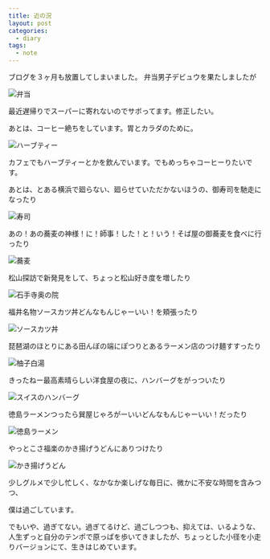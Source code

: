 ```yaml
---
title: 近の況
layout: post
categories:
  - diary
tags:
  - note
---
```


ブログを３ヶ月も放置してしまいました。
弁当男子デビュウを果たしましたが

![弁当][1]

最近遅帰りでスーパーに寄れないのでサボってます。修正したい。

あとは、コーヒー絶ちをしています。胃とカラダのために。

![ハーブティー][2]

カフェでもハーブティーとかを飲んでいます。でもめっちゃコーヒーりたいです。

あとは、とある横浜で廻らない、廻らせていただかないほうの、御寿司を馳走になったり

![寿司][3]

あの！あの蕎麦の神様！に！師事！した！と！いう！そば屋の御蕎麦を食べに行ったり

![蕎麦][4]

松山探訪で新発見をして、ちょっと松山好き度を増したり

![石手寺奥の院][5]

福井名物ソースカツ丼どんなもんじゃーいい！を頬張ったり

![ソースカツ丼][6]

琵琶湖のほとりにある田んぼの端にぽつりとあるラーメン店のつけ麺すすったり

![柚子白湯][7]

きったねー最高素晴らしい洋食屋の夜に、ハンバーグをがっついたり

![スイスのハンバーグ][8]

徳島ラーメンつったら巽屋じゃろがーいいどんなもんじゃーいい！だったり

![徳島ラーメン][9]

やっとこさ福楽のかき揚げうどんにありつけたり

![かき揚げうどん][10]

少しグルメで少し忙しく、なかなか楽しげな毎日に、微かに不安な時間を含みつつ、

僕は過ごしています。

でもいや、過ぎてない。過ぎてるけど、過ごしつつも、抑えては、いるような、人生ずっと自分のテンポで原っぱを歩いてきましたが、ちょっとした小径を小走りバージョンにて、生きはじめています。


 [1]: /img/uploads/2011/05/recent-situation-1.jpg
 [2]: /img/uploads/2011/05/recent-situation-2.jpg
 [3]: /img/uploads/2011/05/recent-situation-3.jpg
 [4]: /img/uploads/2011/05/recent-situation-4.jpg
 [5]: /img/uploads/2011/05/recent-situation-5.jpg
 [6]: /img/uploads/2011/05/recent-situation-6.jpg
 [7]: /img/uploads/2011/05/recent-situation-7.jpg
 [8]: /img/uploads/2011/05/recent-situation-8.jpg
 [9]: /img/uploads/2011/05/recent-situation-9.jpg
 [10]: /img/uploads/2011/05/recent-situation-10.jpg
